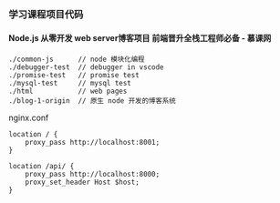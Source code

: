 ### 学习课程项目代码

#### Node.js 从零开发 web server博客项目 前端晋升全栈工程师必备 - 慕课网

```
./common-js      // node 模块化编程
./debugger-test  // debugger in vscode
./promise-test   // promise test
./mysql-test     // mysql test
./html           // web pages
./blog-1-origin  // 原生 node 开发的博客系统
```

nginx.conf
```
location / {
    proxy_pass http://localhost:8001;
}

location /api/ {
    proxy_pass http://localhost:8000;
    proxy_set_header Host $host;
}
```